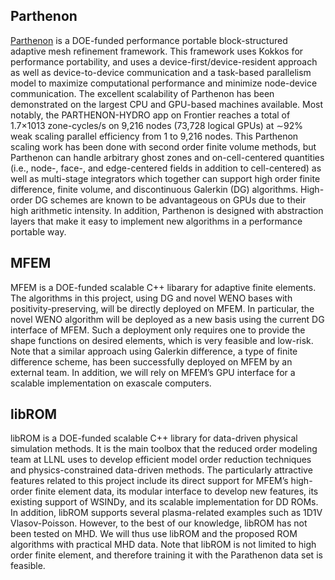 ## Parthenon 
[Parthenon](https://github.com/parthenon-hpc-lab/parthenon) is a DOE-funded performance portable block-structured adaptive mesh refinement framework. This framework uses Kokkos for performance portability, and uses a device-first/device-resident approach as well as device-to-device communication and a task-based parallelism model to maximize computational performance and minimize node-device communication. The excellent scalability of Parthenon has been demonstrated on the largest CPU
and GPU-based machines available. Most notably, the PARTHENON-HYDRO app on Frontier reaches a total of 1.7×1013 zone-cycles/s on 9,216 nodes (73,728 logical GPUs) at ∼92% weak scaling parallel efficiency from 1 to 9,216 nodes. This Parthenon scaling work has been done with second order finite volume methods, but Parthenon can handle arbitrary ghost zones and on-cell-centered quantities (i.e., node-, face-, and edge-centered fields in addition to cell-centered) as well as multi-stage integrators which together can support high order finite difference, finite volume, and discontinuous Galerkin (DG) algorithms.
High-order DG schemes are known to be advantageous on GPUs due to their high arithmetic intensity. In addition, Parthenon is designed with abstraction layers that make it easy to implement new algorithms in a performance portable way. 


## MFEM 
MFEM is a DOE-funded scalable C++ libarary for adaptive finite elements. The algorithms in this project, using DG and novel WENO bases with positivity-preserving, will be directly deployed on MFEM. In particular, the novel WENO algorithm will be deployed as a new basis using the current DG interface of MFEM. Such a deployment only requires one to provide the shape functions on desired elements, which is very feasible and low-risk. Note that a similar approach using Galerkin difference, a type of finite difference scheme, has been successfully deployed on MFEM by an external team. In addition, we will rely on MFEM’s GPU interface for a scalable implementation on exascale computers. 


## libROM
libROM is a DOE-funded scalable C++ library for data-driven physical simulation methods. It is the main toolbox that the reduced order modeling team at LLNL uses to develop efficient model order reduction techniques and physics-constrained data-driven methods. The particularly attractive features related to this project include its direct support for MFEM’s high-order finite element data, its modular interface to develop new features, its existing support of WSINDy, and its scalable implementation for DD ROMs. In addition, libROM supports several plasma-related examples such as 1D1V Vlasov-Poisson. However, to the best of our knowledge, libROM has not been tested on MHD. We will thus use libROM and the proposed ROM algorithms with practical MHD data. Note that libROM is not limited to high order finite element, and therefore training it
with the Parathenon data set is feasible.



<script type="text/x-mathjax-config">MathJax.Hub.Config({TeX: {equationNumbers: {autoNumber: "all"}}, tex2jax: {inlineMath: [['$','$']]}});</script>
<script type="text/javascript" src="https://cdnjs.cloudflare.com/ajax/libs/mathjax/2.7.2/MathJax.js?config=TeX-AMS_HTML"></script>
